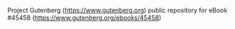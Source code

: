 Project Gutenberg (https://www.gutenberg.org) public repository for eBook #45458 (https://www.gutenberg.org/ebooks/45458)
